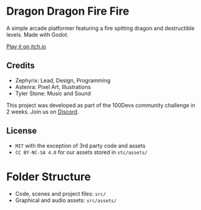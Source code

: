 # Dragon Dragon Fire Fire

A simple arcade platformer featuring a fire spitting dragon and destructible levels. Made with Godot.

[Play it on itch.io](https://100devs.itch.io/dragon-dragon-fire-fire)

## Credits
- Zephyrix: Lead, Design, Programming
- Astenra: Pixel Art, Illustrations
- Tyler Stone: Music and Sound

This project was developed as part of the 100Devs community challenge in 2 weeks.
Join us on [Discord](https://discord.gg/UHN4AjMw4d).

## License
- `MIT` with the exception of 3rd party code and assets
- `CC BY-NC-SA 4.0` for our assets stored in `stc/assets/`

# Folder Structure
- Code, scenes and project files: `src/`
- Graphical and audio assets: `src/assets/`
